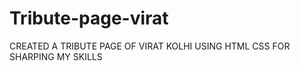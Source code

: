 # Tribute-page-virat
CREATED A TRIBUTE PAGE OF VIRAT KOLHI   USING HTML CSS  FOR SHARPING MY SKILLS

